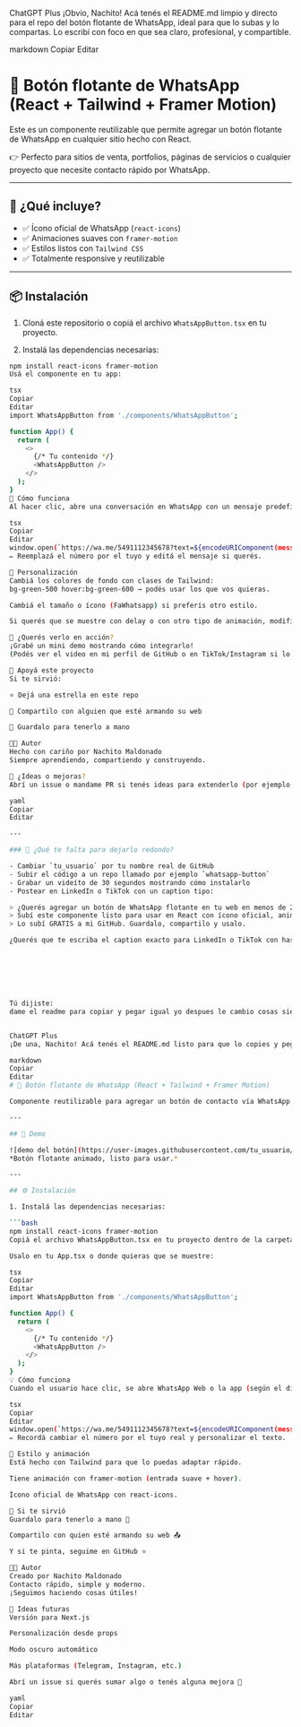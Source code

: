 ChatGPT Plus
¡Obvio, Nachito! Acá tenés el README.md limpio y directo para el repo del botón flotante de WhatsApp, ideal para que lo subas y lo compartas. Lo escribí con foco en que sea claro, profesional, y compartible.

markdown
Copiar
Editar
# 💬 Botón flotante de WhatsApp (React + Tailwind + Framer Motion)

Este es un componente reutilizable que permite agregar un botón flotante de WhatsApp en cualquier sitio hecho con React.

👉 Perfecto para sitios de venta, portfolios, páginas de servicios o cualquier proyecto que necesite contacto rápido por WhatsApp.

---

## 🚀 ¿Qué incluye?

- ✅ Ícono oficial de WhatsApp (`react-icons`)
- ✅ Animaciones suaves con `framer-motion`
- ✅ Estilos listos con `Tailwind CSS`
- ✅ Totalmente responsive y reutilizable

---

## 📦 Instalación

1. Cloná este repositorio o copiá el archivo `WhatsAppButton.tsx` en tu proyecto.

2. Instalá las dependencias necesarias:

```bash
npm install react-icons framer-motion
Usá el componente en tu app:

tsx
Copiar
Editar
import WhatsAppButton from './components/WhatsAppButton';

function App() {
  return (
    <>
      {/* Tu contenido */}
      <WhatsAppButton />
    </>
  );
}
🧠 Cómo funciona
Al hacer clic, abre una conversación en WhatsApp con un mensaje predefinido:

tsx
Copiar
Editar
window.open(`https://wa.me/5491112345678?text=${encodeURIComponent(message)}`, '_blank');
✏️ Reemplazá el número por el tuyo y editá el mensaje si querés.

🎨 Personalización
Cambiá los colores de fondo con clases de Tailwind:
bg-green-500 hover:bg-green-600 → podés usar los que vos quieras.

Cambiá el tamaño o ícono (FaWhatsapp) si preferís otro estilo.

Si querés que se muestre con delay o con otro tipo de animación, modificá las props de motion.button.

📲 ¿Querés verlo en acción?
¡Grabé un mini demo mostrando cómo integrarlo!
(Podés ver el video en mi perfil de GitHub o en TikTok/Instagram si lo compartí por ahí.)

🌟 Apoyá este proyecto
Si te sirvió:

⭐ Dejá una estrella en este repo

🍰 Compartilo con alguien que esté armando su web

🧠 Guardalo para tenerlo a mano

🐱‍💻 Autor
Hecho con cariño por Nachito Maldonado
Siempre aprendiendo, compartiendo y construyendo.

🧵 ¿Ideas o mejoras?
Abrí un issue o mandame PR si tenés ideas para extenderlo (por ejemplo, elegir íconos, texto personalizado, etc.).

yaml
Copiar
Editar

---

### 🔧 ¿Qué te falta para dejarlo redondo?

- Cambiar `tu_usuario` por tu nombre real de GitHub
- Subir el código a un repo llamado por ejemplo `whatsapp-button`
- Grabar un videíto de 30 segundos mostrando cómo instalarlo
- Postear en LinkedIn o TikTok con un caption tipo:

> ¿Querés agregar un botón de WhatsApp flotante en tu web en menos de 2 minutos?  
> Subí este componente listo para usar en React con ícono oficial, animación y Tailwind.  
> Lo subí GRATIS a mi GitHub. Guardalo, compartilo y usalo.

¿Querés que te escriba el caption exacto para LinkedIn o TikTok con hashtags incluidos?







Tú dijiste:
dame el readme para copiar y pegar igual yo despues le cambio cosas siempre para q se vea mi estilo


ChatGPT Plus
¡De una, Nachito! Acá tenés el README.md listo para que lo copies y pegues tal cual, y después le metas tu toque personal cuando quieras:

markdown
Copiar
Editar
# 💬 Botón flotante de WhatsApp (React + Tailwind + Framer Motion)

Componente reutilizable para agregar un botón de contacto vía WhatsApp a cualquier página hecha con React. Ideal para portfolios, negocios, tiendas, emprendimientos y más.

---

## 🚀 Demo

![demo del botón](https://user-images.githubusercontent.com/tu_usuario/demo.gif)  
*Botón flotante animado, listo para usar.*

---

## ⚙️ Instalación

1. Instalá las dependencias necesarias:

```bash
npm install react-icons framer-motion
Copiá el archivo WhatsAppButton.tsx en tu proyecto dentro de la carpeta components.

Usalo en tu App.tsx o donde quieras que se muestre:

tsx
Copiar
Editar
import WhatsAppButton from './components/WhatsAppButton';

function App() {
  return (
    <>
      {/* Tu contenido */}
      <WhatsAppButton />
    </>
  );
}
💡 Cómo funciona
Cuando el usuario hace clic, se abre WhatsApp Web o la app (según el dispositivo) con un mensaje predefinido:

tsx
Copiar
Editar
window.open(`https://wa.me/5491112345678?text=${encodeURIComponent(message)}`, '_blank');
✏️ Recordá cambiar el número por el tuyo real y personalizar el texto.

🎨 Estilo y animación
Está hecho con Tailwind para que lo puedas adaptar rápido.

Tiene animación con framer-motion (entrada suave + hover).

Ícono oficial de WhatsApp con react-icons.

🌟 Si te sirvió
Guardalo para tenerlo a mano 🔖

Compartilo con quien esté armando su web 📤

Y si te pinta, seguime en GitHub ⭐

🧑‍💻 Autor
Creado por Nachito Maldonado
Contacto rápido, simple y moderno.
¡Seguimos haciendo cosas útiles!

🧵 Ideas futuras
Versión para Next.js

Personalización desde props

Modo oscuro automático

Más plataformas (Telegram, Instagram, etc.)

Abrí un issue si querés sumar algo o tenés alguna mejora 🚀

yaml
Copiar
Editar

